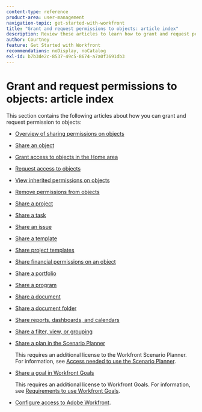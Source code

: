```yaml
---
content-type: reference
product-area: user-management
navigation-topic: get-started-with-workfront
title: "Grant and request permissions to objects: article index"
description: Review these articles to learn how to grant and request permission to objects in Workfront.
author: Courtney
feature: Get Started with Workfront
recommendations: noDisplay, noCatalog
exl-id: b7b3de2c-8537-49c5-8674-a7a0f3691db3
---
```

# Grant and request permissions to objects: article index

This section contains the following articles about how you can grant and request permission to objects:

* [Overview of sharing permissions on objects](../../workfront-basics/grant-and-request-access-to-objects/sharing-permissions-on-objects-overview.md) 
* [Share an object](../../workfront-basics/grant-and-request-access-to-objects/share-an-object.md) 
* [Grant access to objects in the Home area](../../workfront-basics/grant-and-request-access-to-objects/grant-access-home.md) 
* [Request access to objects](../../workfront-basics/grant-and-request-access-to-objects/request-access.md) 
* [View inherited permissions on objects](../../workfront-basics/grant-and-request-access-to-objects/view-inherited-permissions-on-objects.md) 
* [Remove permissions from objects](../../workfront-basics/grant-and-request-access-to-objects/remove-permissions-from-objects.md) 
* [Share a project](../../workfront-basics/grant-and-request-access-to-objects/share-a-project.md) 
* [Share a task](../../workfront-basics/grant-and-request-access-to-objects/share-a-task.md) 
* [Share an issue](../../workfront-basics/grant-and-request-access-to-objects/share-an-issue.md) 
* [Share a template](../../workfront-basics/grant-and-request-access-to-objects/share-a-template.md) 
* [Share project templates](../../manage-work/projects/create-and-manage-templates/share-project-template.md) 
* [Share financial permissions on an object](../../workfront-basics/grant-and-request-access-to-objects/share-financial-permissions-object.md) 
* [Share a portfolio](../../workfront-basics/grant-and-request-access-to-objects/share-a-portfolio.md) 
* [Share a program](../../workfront-basics/grant-and-request-access-to-objects/share-a-program.md) 
* [Share a document](../../workfront-basics/grant-and-request-access-to-objects/document-permissions.md) 
* [Share a document folder](../../workfront-basics/grant-and-request-access-to-objects/share-a-document-folder.md) 
* [Share reports, dashboards, and calendars](../../workfront-basics/grant-and-request-access-to-objects/permissions-reports-dashboards-calendars.md) 
* [Share a filter, view, or grouping](../../reports-and-dashboards/reports/reporting-elements/share-filter-view-grouping.md) 
* [Share a plan in the Scenario Planner](../../scenario-planner/share-a-plan.md)

  This requires an additional license to the Workfront Scenario Planner. For information, see [Access needed to use the Scenario Planner](../../scenario-planner/access-needed-to-use-sp.md). 

* [Share a goal in Workfront Goals](../../workfront-goals/workfront-goals-settings/share-a-goal.md)

  This requires an additional license to Workfront Goals. For information, see [Requirements to use Workfront Goals](../../workfront-goals/goal-management/access-needed-for-wf-goals.md).

* [Configure access to Adobe Workfront](../../administration-and-setup/add-users/configure-and-grant-access/configure-access.md).
